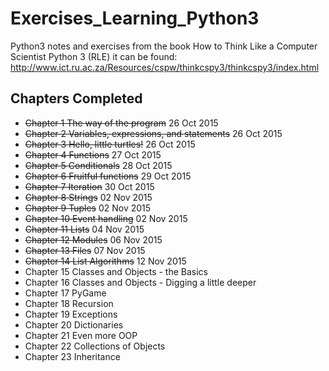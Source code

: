 # Exercises_Learning_Python3
Python3 notes and exercises from the book How to Think Like a Computer Scientist Python 3 (RLE)
it can be found: http://www.ict.ru.ac.za/Resources/cspw/thinkcspy3/thinkcspy3/index.html

## Chapters Completed
* ~~Chapter 1 The way of the program~~ 26 Oct 2015
* ~~Chapter 2 Variables, expressions, and statements~~ 26 Oct 2015
* ~~Chapter 3 Hello, little turtles!~~ 26 Oct 2015
* ~~Chapter 4 Functions~~ 27 Oct 2015
* ~~Chapter 5 Conditionals~~ 28 Oct 2015
* ~~Chapter 6 Fruitful functions~~ 29 Oct 2015
* ~~Chapter 7 Iteration~~ 30 Oct 2015
* ~~Chapter 8 Strings~~ 02 Nov 2015
* ~~Chapter 9 Tuples~~ 02 Nov 2015
* ~~Chapter 10 Event handling~~ 02 Nov 2015
* ~~Chapter 11 Lists~~ 04 Nov 2015
* ~~Chapter 12 Modules~~ 06 Nov 2015
* ~~Chapter 13 Files~~ 07 Nov 2015
* ~~Chapter 14 List Algorithms~~ 12 Nov 2015
* Chapter 15 Classes and Objects - the Basics
* Chapter 16 Classes and Objects - Digging a little deeper
* Chapter 17 PyGame
* Chapter 18 Recursion
* Chapter 19 Exceptions
* Chapter 20 Dictionaries
* Chapter 21 Even more OOP
* Chapter 22 Collections of Objects
* Chapter 23 Inheritance